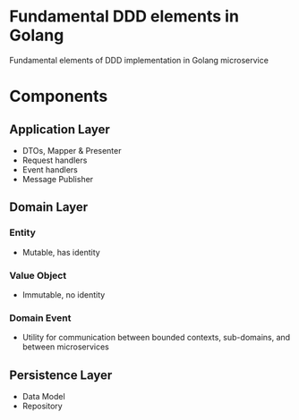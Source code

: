 # Fundamental DDD elements in Golang
Fundamental elements of DDD implementation in Golang microservice




# Components
## Application Layer
- DTOs, Mapper & Presenter
- Request handlers
- Event handlers
- Message Publisher
## Domain Layer
### Entity
- Mutable, has identity
### Value Object
- Immutable, no identity
### Domain Event
- Utility for communication between bounded contexts, sub-domains, and between microservices

## Persistence Layer
- Data Model
- Repository
